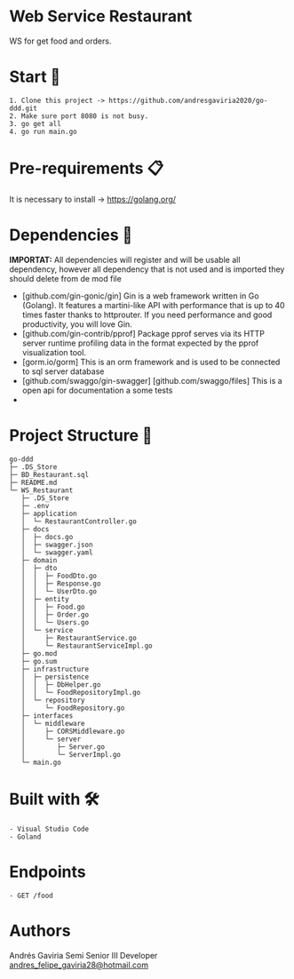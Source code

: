 # Web Service Restaurant
WS for get food and orders.

# Start 🚀
    1. Clone this project -> https://github.com/andresgaviria2020/go-ddd.git
    2. Make sure port 8080 is not busy.
    3. go get all 
    4. go run main.go

# Pre-requirements 📋
It is necessary to install -> https://golang.org/ 

# Dependencies 🤝
**IMPORTAT:** All dependencies will register and will be usable all dependency, however all dependency that is not used and is imported they should delete from de mod file

- [github.com/gin-gonic/gin] Gin is a web framework written in Go (Golang). It features a martini-like API with performance that is up to 40 times faster thanks to httprouter. If you need performance and good productivity, you will love Gin.
- [github.com/gin-contrib/pprof] Package pprof serves via its HTTP server runtime profiling data in the format expected by the pprof visualization tool.
- [gorm.io/gorm] This is an orm framework and is used to be connected to sql server database
- [github.com/swaggo/gin-swagger] [github.com/swaggo/files] This is a open api for documentation a some tests
- 

# Project Structure 🧱

```
go-ddd
├─ .DS_Store
├─ BD_Restaurant.sql
├─ README.md
└─ WS_Restaurant
   ├─ .DS_Store
   ├─ .env
   ├─ application
   │  └─ RestaurantController.go
   ├─ docs
   │  ├─ docs.go
   │  ├─ swagger.json
   │  └─ swagger.yaml
   ├─ domain
   │  ├─ dto
   │  │  ├─ FoodDto.go
   │  │  ├─ Response.go
   │  │  └─ UserDto.go
   │  ├─ entity
   │  │  ├─ Food.go
   │  │  ├─ Order.go
   │  │  └─ Users.go
   │  └─ service
   │     ├─ RestaurantService.go
   │     └─ RestaurantServiceImpl.go
   ├─ go.mod
   ├─ go.sum
   ├─ infrastructure
   │  ├─ persistence
   │  │  ├─ DbHelper.go
   │  │  └─ FoodRepositoryImpl.go
   │  └─ repository
   │     └─ FoodRepository.go
   ├─ interfaces
   │  └─ middleware
   │     ├─ CORSMiddleware.go
   │     └─ server
   │        ├─ Server.go
   │        └─ ServerImpl.go
   └─ main.go

```

# Built with 🛠️
    - Visual Studio Code
    - Goland

# Endpoints
    - GET /food

# Authors
Andrés Gaviria
Semi Senior III Developer
andres_felipe_gaviria28@hotmail.com